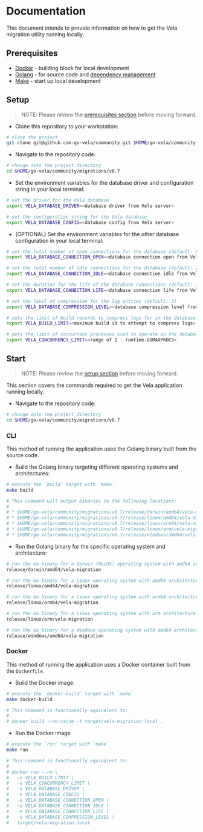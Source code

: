 # Documentation

This document intends to provide information on how to get the Vela migration utility running locally.

## Prerequisites

* [Docker](https://docs.docker.com/install/) - building block for local development
* [Golang](https://golang.org/dl/) - for source code and [dependency management](https://github.com/golang/go/wiki/Modules)
* [Make](https://www.gnu.org/software/make/) - start up local development

## Setup

> NOTE: Please review the [prerequisites section](#prerequisites) before moving forward.

* Clone this repository to your workstation:

```sh
# clone the project
git clone git@github.com:go-vela/community.git $HOME/go-vela/community
```

* Navigate to the repository code:

```sh
# change into the project directory
cd $HOME/go-vela/community/migrations/v0.7
```

* Set the environment variables for the database driver and configuration string in your local terminal:

```sh
# set the driver for the Vela database
export VELA_DATABASE_DRIVER=<database driver from Vela server>

# set the configuration string for the Vela database
export VELA_DATABASE_CONFIG=<database config from Vela server>
```

* (OPTIONAL) Set the environment variables for the other database configuration in your local terminal:

```sh
# set the total number of open connections for the database (default: 0 - no limit)
export VELA_DATABASE_CONNECTION_OPEN=<database connection open from Vela server>

# set the total number of idle connections for the database (default: 2)
export VELA_DATABASE_CONNECTION_IDLE=<database connection idle from Vela server>

# set the duration for the life of the database connections (default: 30m)
export VELA_DATABASE_CONNECTION_LIFE=<database connection life from Vela server>

# set the level of compression for the log entries (default: 3)
export VELA_DATABASE_COMPRESSION_LEVEL=<database compression level from Vela server>

# sets the limit of build records to compress logs for in the database (default: 0 - no limit)
export VELA_BUILD_LIMIT=<maximum build id to attempt to compress logs>

# sets the limit of concurrent processes used to operate on the database (default: 4)
export VELA_CONCURRENCY_LIMIT=<range of 1 - runtime.GOMAXPROCS>
```

## Start

> NOTE: Please review the [setup section](#setup) before moving forward.

This section covers the commands required to get the Vela application running locally.

* Navigate to the repository code:

```sh
# change into the project directory
cd $HOME/go-vela/community/migrations/v0.7
```

### CLI

This method of running the application uses the Golang binary built from the source code.

* Build the Golang binary targeting different operating systems and architectures:

```sh
# execute the `build` target with `make`
make build

# This command will output binaries to the following locations:
#
# * $HOME/go-vela/community/migrations/v0.7/release/darwin/amd64/vela-migration
# * $HOME/go-vela/community/migrations/v0.7/release/linux/amd64/vela-migration
# * $HOME/go-vela/community/migrations/v0.7/release/linux/arm64/vela-migration
# * $HOME/go-vela/community/migrations/v0.7/release/linux/arm/vela-migration
# * $HOME/go-vela/community/migrations/v0.7/release/windows/amd64/vela-migration
```

* Run the Golang binary for the specific operating system and architecture:

```sh
# run the Go binary for a Darwin (MacOS) operating system with amd64 architecture
release/darwin/amd64/vela-migration

# run the Go binary for a Linux operating system with amd64 architecture
release/linux/amd64/vela-migration

# run the Go binary for a Linux operating system with arm64 architecture
release/linux/arm64/vela-migration

# run the Go binary for a Linux operating system with arm architecture
release/linux/arm/vela-migration

# run the Go binary for a Windows operating system with amd64 architecture
release/windows/amd64/vela-migration
```

### Docker

This method of running the application uses a Docker container built from the `Dockerfile`.

* Build the Docker image:

```sh
# execute the `docker-build` target with `make`
make docker-build

# This command is functionally equivalent to:
#
# docker build --no-cache -t target/vela-migration:local .
```

* Run the Docker image

```sh
# execute the `run` target with `make`
make run

# This command is functionally equivalent to:
#
# docker run --rm \
#   -e VELA_BUILD_LIMIT \
#   -e VELA_CONCURRENCY_LIMIT \
#   -e VELA_DATABASE_DRIVER \
#   -e VELA_DATABASE_CONFIG \
#   -e VELA_DATABASE_CONNECTION_OPEN \
#   -e VELA_DATABASE_CONNECTION_IDLE \
#   -e VELA_DATABASE_CONNECTION_LIFE \
#   -e VELA_DATABASE_COMPRESSION_LEVEL \
#   target/vela-migration:local
```
